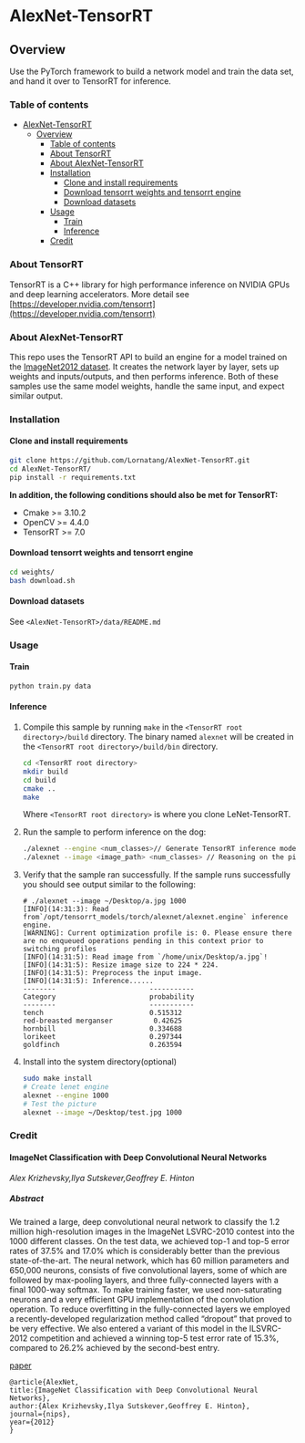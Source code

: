 # AlexNet-TensorRT

## Overview

Use the PyTorch framework to build a network model and train the data set, and hand it over to TensorRT for inference.

### Table of contents

- [AlexNet-TensorRT](#alexnet-tensorrt)
  - [Overview](#overview)
    - [Table of contents](#table-of-contents)
    - [About TensorRT](#about-tensorrt)
    - [About AlexNet-TensorRT](#about-alexnet-tensorrt)
    - [Installation](#installation)
      - [Clone and install requirements](#clone-and-install-requirements)
      - [Download tensorrt weights and tensorrt engine](#download-tensorrt-weights-and-tensorrt-engine)
      - [Download datasets](#download-datasets)
    - [Usage](#usage)
      - [Train](#train)
      - [Inference](#inference)
    - [Credit](#credit)

### About TensorRT

TensorRT is a C++ library for high performance inference on NVIDIA GPUs and deep learning accelerators.
More detail see [https://developer.nvidia.com/tensorrt](https://developer.nvidia.com/tensorrt)

### About AlexNet-TensorRT

This repo uses the TensorRT API to build an engine for a model trained on the [ImageNet2012 dataset](http://www.image-net.org/challenges/LSVRC/2012/).
It creates the network layer by layer, sets up weights and inputs/outputs, and then performs inference.
Both of these samples use the same model weights, handle the same input, and expect similar output.

### Installation

#### Clone and install requirements

```bash
git clone https://github.com/Lornatang/AlexNet-TensorRT.git
cd AlexNet-TensorRT/
pip install -r requirements.txt
```

**In addition, the following conditions should also be met for TensorRT:**

- Cmake >= 3.10.2
- OpenCV >= 4.4.0
- TensorRT >= 7.0

#### Download tensorrt weights and tensorrt engine

```bash
cd weights/
bash download.sh
```

#### Download datasets

See `<AlexNet-TensorRT>/data/README.md`

### Usage

#### Train

```bash
python train.py data
```

#### Inference

1. Compile this sample by running `make` in the `<TensorRT root directory>/build` directory. The binary named `alexnet` will be created in the `<TensorRT root directory>/build/bin` directory.

    ```bash
    cd <TensorRT root directory>
    mkdir build
    cd build
    cmake ..
    make
    ```

    Where `<TensorRT root directory>` is where you clone LeNet-TensorRT.

2. Run the sample to perform inference on the dog:

    ```bash
    ./alexnet --engine <num_classes>// Generate TensorRT inference model.
    ./alexnet --image <image_path> <num_classes> // Reasoning on the picture.
    ```

3. Verify that the sample ran successfully. If the sample runs successfully you should see output similar to the following:

    ```text
    # ./alexnet --image ~/Desktop/a.jpg 1000
    [INFO](14:31:3): Read from`/opt/tensorrt_models/torch/alexnet/alexnet.engine` inference engine.
    [WARNING]: Current optimization profile is: 0. Please ensure there are no enqueued operations pending in this context prior to switching profiles
    [INFO](14:31:5): Read image from `/home/unix/Desktop/a.jpg`!
    [INFO](14:31:5): Resize image size to 224 * 224.
    [INFO](14:31:5): Preprocess the input image.
    [INFO](14:31:5): Inference......
    --------                       -----------
    Category                       probability
    --------                       -----------
    tench                          0.515312
    red-breasted merganser          0.42625
    hornbill                       0.334688
    lorikeet                       0.297344
    goldfinch                      0.263594
    ```
  
4. Install into the system directory(optional)

    ```bash
    sudo make install
    # Create lenet engine
    alexnet --engine 1000
    # Test the picture
    alexnet --image ~/Desktop/test.jpg 1000
    ```

### Credit

#### ImageNet Classification with Deep Convolutional Neural Networks

*Alex Krizhevsky,Ilya Sutskever,Geoffrey E. Hinton*

##### Abstract

We trained a large, deep convolutional neural network to classify the 1.2 million
high-resolution images in the ImageNet LSVRC-2010 contest into the 1000 different classes. On the test data, we achieved top-1 and top-5 error rates of 37.5%
and 17.0% which is considerably better than the previous state-of-the-art. The
neural network, which has 60 million parameters and 650,000 neurons, consists
of five convolutional layers, some of which are followed by max-pooling layers,
and three fully-connected layers with a final 1000-way softmax. To make training faster, we used non-saturating neurons and a very efficient GPU implementation of the convolution operation. To reduce overfitting in the fully-connected
layers we employed a recently-developed regularization method called “dropout”
that proved to be very effective. We also entered a variant of this model in the
ILSVRC-2012 competition and achieved a winning top-5 test error rate of 15.3%,
compared to 26.2% achieved by the second-best entry.

[paper](https://papers.nips.cc/paper/4824-imagenet-classification-with-deep-convolutional-neural-networks.pdf)

```text
@article{AlexNet,
title:{ImageNet Classification with Deep Convolutional Neural Networks},
author:{Alex Krizhevsky,Ilya Sutskever,Geoffrey E. Hinton},
journal={nips},
year={2012}
}
```
